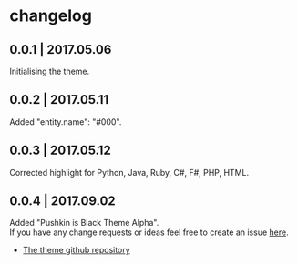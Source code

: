 # changelog
## 0.0.1 | 2017.05.06
Initialising the theme.

## 0.0.2 | 2017.05.11
Added "entity.name": "#000".

## 0.0.3 | 2017.05.12
Corrected highlight for Python, Java, Ruby, C#, F#, PHP, HTML.

## 0.0.4 | 2017.09.02
Added "Pushkin is Black Theme Alpha".  
If you have any change requests or ideas feel free to create an issue [here](https://github.com/llatigid/Pushkin-is-White-Theme/issues).
* [The theme github repository](https://github.com/llatigid/Pushkin-is-White-Theme)